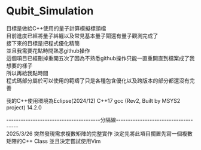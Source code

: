 # Qubit_Simulation
目標是做給C++使用的量子計算模擬標頭檔  
目前進度已經將量子糾纏以及常見基本量子閘還有量子觀測完成了  
接下來的目標是把程式優化精簡  
並且我需要花點時間熟悉github操作  
這個項目已經刪掉重開五次了因為不熟悉github操作只能一直重開直到檔案成了我想要的樣子  
所以再給我點時間  
程式碼部分屬於可以使用的範疇了只是各種包含優化以及跨版本的部分都還沒有完善  

我的C++使用環境為Eclipse(2024/12) C++17 gcc (Rev2, Built by MSYS2 project) 14.2.0

---------------------------------------分隔線-------------------------------------  
2025/3/26 突然發現需求複數矩陣的完整實作
決定先將此項目擱置先寫一個複數矩陣的C++ Class
並且決定嘗試使用Vim

